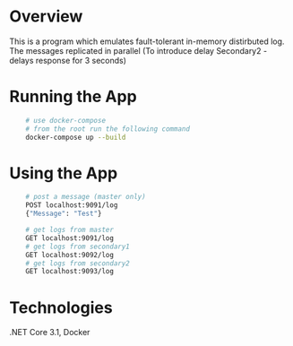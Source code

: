 # Overview

This is a program which emulates fault-tolerant in-memory distirbuted log. The messages replicated in parallel (To introduce delay Secondary2 - delays response for 3 seconds)


# Running the App

```bash
    # use docker-compose
    # from the root run the following command
    docker-compose up --build
```

# Using the App

```bash
    # post a message (master only)
    POST localhost:9091/log 
    {"Message": "Test"}

    # get logs from master
    GET localhost:9091/log
    # get logs from secondary1
    GET localhost:9092/log
    # get logs from secondary2
    GET localhost:9093/log

```
# Technologies

.NET Core 3.1, Docker
